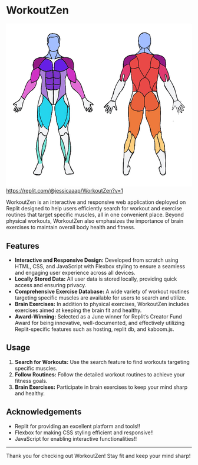 # WorkoutZen
![WorkoutZen Picture](assets/body.png)
https://replit.com/@jessicaaap/WorkoutZen?v=1

WorkoutZen is an interactive and responsive web application deployed on Replit designed to help users efficiently search for workout and exercise routines that target specific muscles, all in one convenient place. Beyond physical workouts, WorkoutZen also emphasizes the importance of brain exercises to maintain overall body health and fitness.

## Features

- **Interactive and Responsive Design:** Developed from scratch using HTML, CSS, and JavaScript with Flexbox styling to ensure a seamless and engaging user experience across all devices.
- **Locally Stored Data:** All user data is stored locally, providing quick access and ensuring privacy.
- **Comprehensive Exercise Database:** A wide variety of workout routines targeting specific muscles are available for users to search and utilize.
- **Brain Exercises:** In addition to physical exercises, WorkoutZen includes exercises aimed at keeping the brain fit and healthy.
- **Award-Winning:** Selected as a June winner for Replit’s Creator Fund Award for being innovative, well-documented, and effectively utilizing Replit-specific features such as hosting, replit db, and kaboom.js.

## Usage

1. **Search for Workouts:** Use the search feature to find workouts targeting specific muscles.
2. **Follow Routines:** Follow the detailed workout routines to achieve your fitness goals.
3. **Brain Exercises:** Participate in brain exercises to keep your mind sharp and healthy.

## Acknowledgements

- Replit for providing an excellent platform and tools!!
- Flexbox for making CSS styling efficient and responsive!!
- JavaScript for enabling interactive functionalities!!

---

Thank you for checking out WorkoutZen! Stay fit and keep your mind sharp!

